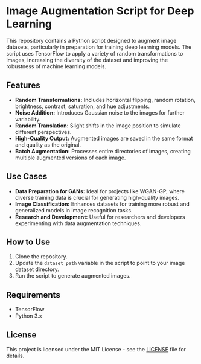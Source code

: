 # Image Augmentation Script for Deep Learning

This repository contains a Python script designed to augment image datasets, particularly in preparation for training deep learning models. The script uses TensorFlow to apply a variety of random transformations to images, increasing the diversity of the dataset and improving the robustness of machine learning models.

## Features
- **Random Transformations:** Includes horizontal flipping, random rotation, brightness, contrast, saturation, and hue adjustments.
- **Noise Addition:** Introduces Gaussian noise to the images for further variability.
- **Random Translation:** Slight shifts in the image position to simulate different perspectives.
- **High-Quality Output:** Augmented images are saved in the same format and quality as the original.
- **Batch Augmentation:** Processes entire directories of images, creating multiple augmented versions of each image.

## Use Cases
- **Data Preparation for GANs:** Ideal for projects like WGAN-GP, where diverse training data is crucial for generating high-quality images.
- **Image Classification:** Enhances datasets for training more robust and generalized models in image recognition tasks.
- **Research and Development:** Useful for researchers and developers experimenting with data augmentation techniques.

## How to Use
1. Clone the repository.
2. Update the `dataset_path` variable in the script to point to your image dataset directory.
3. Run the script to generate augmented images.

## Requirements
- TensorFlow
- Python 3.x

## License
This project is licensed under the MIT License - see the [LICENSE](LICENSE) file for details.
